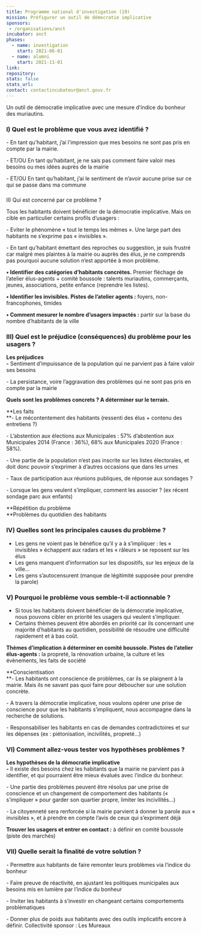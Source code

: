 ```yaml
---
title: Programme national d'investigation (19)
mission: Préfigurer un outil de démocratie implicative
sponsors:
 - /organisations/anct
incubator: anct
phases:
  - name: investigation
    start: 2021-06-01
  - name: alumni
    start: 2021-11-01
link: 
repository: 
stats: false
stats_url: 
contact: contactincubateur@anct.gouv.fr
---
```

Un outil de démocratie implicative avec une mesure d’indice du bonheur des muriautins.

### I) Quel est le problème que vous avez identifié ?

\- En tant qu’habitant, j’ai l’impression que mes besoins ne sont pas pris en compte par la mairie.

\- ET/OU En tant qu’habitant, je ne sais pas comment faire valoir mes besoins ou mes idées auprès de la mairie

\- ET/OU En tant qu’habitant, j’ai le sentiment de n’avoir aucune prise sur ce qui se passe dans ma commune

###   
II) Qui est concerné par ce problème ?

Tous les habitants doivent bénéficier de la démocratie implicative. Mais on cible en particulier certains profils d’usagers : 

\- Eviter le phénomène « tout le temps les mêmes ». Une large part des habitants ne s’exprime pas « invisibles ».

\- En tant qu’habitant émettant des reproches ou suggestion, je suis frustré car malgré mes plaintes à la mairie ou auprès des élus, je ne comprends pas pourquoi aucune solution n’est apportée à mon problème.

**• Identifier des catégories d’habitants concrètes.** Premier fléchage de l’atelier élus-agents + comité boussole : talents muriautins, commerçants, jeunes, associations, petite enfance (reprendre les listes).

**• Identifier les invisibles. Pistes de l’atelier agents :** foyers, non-francophones, timides

**• Comment mesurer le nombre d’usagers impactés :** partir sur la base du nombre d’habitants de la ville

### III) Quel est le préjudice (conséquences) du problème pour les usagers ?

  
**Les préjudices   
\-** Sentiment d’impuissance de la population qui ne parvient pas à faire valoir ses besoins

\- La persistance, voire l’aggravation des problèmes qui ne sont pas pris en compte par la mairie

  
**Quels sont les problèmes concrets ? A déterminer sur le terrain.**

**Les faits  
**\- Le mécontentement des habitants (ressenti des élus + contenu des entretiens ?)

\- L’abstention aux élections aux Municipales : 57% d’abstention aux Municipales 2014 (France : 36%), 68% aux Municipales 2020 (France : 58%).

\- Une partie de la population n’est pas inscrite sur les listes électorales, et doit donc pouvoir s’exprimer à d’autres occasions que dans les urnes

\- Taux de participation aux réunions publiques, de réponse aux sondages ?

\- Lorsque les gens veulent s’impliquer, comment les associer ? (ex récent sondage parc aux enfants) 

**Répétition du problème  
**Problèmes du quotidien des habitants

### IV) Quelles sont les principales causes du problème ?

*   Les gens ne voient pas le bénéfice qu’il y a à s’impliquer : les « invisibles » échappent aux radars et les « râleurs » se reposent sur les élus
*   Les gens manquent d’information sur les dispositifs, sur les enjeux de la ville…
*   Les gens s’autocensurent (manque de légitimité supposée pour prendre la parole)

### V) Pourquoi le problème vous semble-t-il actionnable ?

*   Si tous les habitants doivent bénéficier de la démocratie implicative, nous pouvons cibler en priorité les usagers qui veulent s’impliquer.
*   Certains thèmes peuvent être abordés en priorité car ils concernant une majorité d’habitants au quotidien, possibilité de résoudre une difficulté rapidement et à bas coût.

**Thèmes d’implication à déterminer en comité boussole. Pistes de l’atelier élus-agents :** la propreté, la rénovation urbaine, la culture et les évènements, les faits de société

**Conscientisation  
**\- Les habitants ont conscience de problèmes, car ils se plaignent à la mairie. Mais ils ne savant pas quoi faire pour déboucher sur une solution concrète.

\- A travers la démocratie implicative, nous voulons opérer une prise de conscience pour que les habitants s’impliquent, nous accompagne dans la recherche de solutions.

\- Responsabiliser les habitants en cas de demandes contradictoires et sur les dépenses (ex : piétonisation, incivilités, propreté…)

### VI) Comment allez-vous tester vos hypothèses problèmes ?

  
**Les hypothèses de la démocratie implicative  
\-** Il existe des besoins chez les habitants que la mairie ne parvient pas à identifier, et qui pourraient être mieux évalués avec l’indice du bonheur. 

\- Une partie des problèmes peuvent être résolus par une prise de conscience et un changement de comportement des habitants (« s’impliquer » pour garder son quartier propre, limiter les incivilités…)

\- La citoyenneté sera renforcée si la mairie parvient à donner la parole aux « invisibles », et à prendre en compte l’avis de ceux qui s’expriment déjà

**Trouver les usagers et entrer en contact :** à définir en comité boussole (piste des marchés)

### VII) Quelle serait la finalité de votre solution ?

\- Permettre aux habitants de faire remonter leurs problèmes via l’indice du bonheur

\- Faire preuve de réactivité, en ajustant les politiques municipales aux besoins mis en lumière par l’indice du bonheur

\- Inviter les habitants à s’investir en changeant certains comportements problématiques

\- Donner plus de poids aux habitants avec des outils implicatifs encore à définir.
Collectivité sponsor : Les Mureaux
